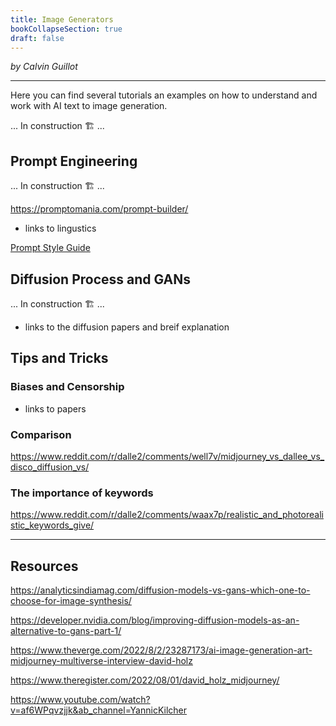 ```yaml
---
title: Image Generators
bookCollapseSection: true
draft: false
---
```


*by Calvin Guillot*

---
Here you can find several tutorials an examples on how to understand and work with AI text to image generation.

... In construction 🏗️ ...

## Prompt Engineering

... In construction 🏗️ ...

https://promptomania.com/prompt-builder/

- links to lingustics

[Prompt Style Guide](https://matthewmcateer.me/blog/clip-prompt-engineering/)

## Diffusion Process and GANs

... In construction 🏗️ ...

- links to the diffusion papers and breif explanation

## Tips and Tricks

<!-- {{< hint danger >}}
{{</ hint >}}

{{< hint info >}}
{{</ hint >}} -->

### Biases and Censorship

- links to papers

### Comparison

https://www.reddit.com/r/dalle2/comments/well7v/midjourney_vs_dallee_vs_disco_diffusion_vs/

### The importance of keywords

https://www.reddit.com/r/dalle2/comments/waax7p/realistic_and_photorealistic_keywords_give/

---

## Resources

https://analyticsindiamag.com/diffusion-models-vs-gans-which-one-to-choose-for-image-synthesis/

https://developer.nvidia.com/blog/improving-diffusion-models-as-an-alternative-to-gans-part-1/

https://www.theverge.com/2022/8/2/23287173/ai-image-generation-art-midjourney-multiverse-interview-david-holz

https://www.theregister.com/2022/08/01/david_holz_midjourney/

https://www.youtube.com/watch?v=af6WPqvzjjk&ab_channel=YannicKilcher
